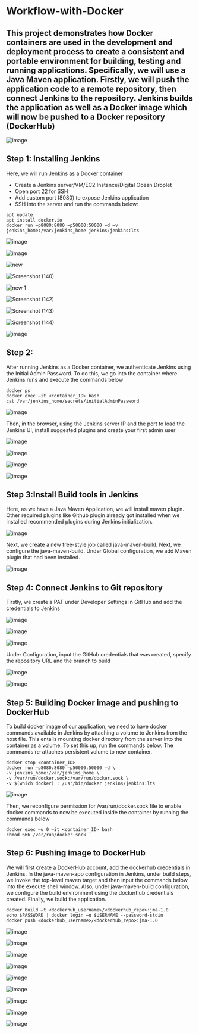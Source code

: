 # Workflow-with-Docker

## This project demonstrates how Docker containers are used in the development and deployment process to create a consistent and portable environment for building, testing and running applications. Specifically, we will use a Java Maven application. Firstly, we will push the application code to a remote repository, then connect Jenkins to the repository. Jenkins builds the application as well as a Docker image which will now be pushed to a Docker repository (DockerHub)

![image](https://github.com/kenchuks44/Workflow-with-Docker/assets/88329191/09077fa1-742a-43b9-8e51-588028c6f88d)

## Step 1: Installing Jenkins 
Here, we will run Jenkins as a Docker container 
-	Create a Jenkins server/VM/EC2 Instance/Digital Ocean Droplet
-	Open port 22 for SSH
-	Add custom port (8080) to expose Jenkins application
-	SSH into the server and run the commands below:
```
apt update
apt install docker.io
docker run –p8080:8080 –p50000:50000 –d –v jenkins_home:/var/jenkins_home jenkins/jenkins:lts
```
![image](https://github.com/kenchuks44/Workflow-with-Docker/assets/88329191/a07701dc-d158-4bd8-8b30-12685980aafd)

![image](https://github.com/kenchuks44/Workflow-with-Docker/assets/88329191/9a4e582e-0c45-4726-aeab-5049fec17775)

![new](https://github.com/kenchuks44/Workflow-with-Docker/assets/88329191/8776ee79-9888-49a9-96f6-0ed132f98f38)


![Screenshot (140)](https://github.com/kenchuks44/Workflow-with-Docker/assets/88329191/8615d273-d2d2-4cd5-b062-577ede2203bb)


![new 1](https://github.com/kenchuks44/Workflow-with-Docker/assets/88329191/f083b78b-da67-49f7-bce9-72eb48efd647)


![Screenshot (142)](https://github.com/kenchuks44/Workflow-with-Docker/assets/88329191/e7b21b52-2b0d-48ef-9a0b-50c6009666f8)


![Screenshot (143)](https://github.com/kenchuks44/Workflow-with-Docker/assets/88329191/e80d39c6-237e-4e55-bd5e-40cc4867e1a9)


![Screenshot (144)](https://github.com/kenchuks44/Workflow-with-Docker/assets/88329191/54972a9f-6cd8-4006-b778-b31bb9a384db)


![image](https://github.com/kenchuks44/Workflow-with-Docker/assets/88329191/82f784e6-aaa3-491c-9bb9-ce885c965851)

## Step 2: 
After running Jenkins as a Docker container, we authenticate Jenkins using the Initial Admin Password. To do this, we go into the container where Jenkins runs and execute the commands below
```
docker ps 
docker exec –it <container_ID> bash
cat /var/jenkins_home/secrets/initialAdminPassword
```
![image](https://github.com/kenchuks44/Workflow-with-Docker/assets/88329191/c5484d45-7ca0-45b5-8253-d42ecbaf991b)

Then, in the browser, using the Jenkins server IP and the port to load the Jenkins UI, install suggested plugins and create your first admin user

![image](https://github.com/kenchuks44/Workflow-with-Docker/assets/88329191/be81edb8-a02d-4e6d-8613-fb16d6313d8b)

![image](https://github.com/kenchuks44/Workflow-with-Docker/assets/88329191/8354df8f-c0dc-4ab6-a3c7-ca0062ed1aef)

![image](https://github.com/kenchuks44/Workflow-with-Docker/assets/88329191/037ad2a0-0b8e-4bd4-b74c-16d914d647e1)

![image](https://github.com/kenchuks44/Workflow-with-Docker/assets/88329191/397a02a4-18f8-4a2a-87e1-139fad5d6ecb)

## Step 3:Install Build tools in Jenkins 
Here, as we have a Java Maven Application, we will install maven plugin. Other required plugins like Github plugin already got installed when we installed recommended plugins during Jenkins initialization.

![image](https://github.com/kenchuks44/Workflow-with-Docker/assets/88329191/2f4fa804-b8b3-4518-b458-414e8ad3cf79)

Next, we create a new free-style job called java-maven-build. Next, we configure the java-maven-build. Under Global configuration, we add Maven plugin that had been installed.

![image](https://github.com/kenchuks44/Workflow-with-Docker/assets/88329191/14143b8a-119e-4c61-a56c-9b62fd087df5)

## Step 4: Connect Jenkins to Git repository 
Firstly, we create a PAT under Developer Settings in GitHub and add the credentials to  Jenkins

![image](https://github.com/kenchuks44/Workflow-with-Docker/assets/88329191/88aaa722-701b-40c3-b04f-5300c1134365)

![image](https://github.com/kenchuks44/Workflow-with-Docker/assets/88329191/8f6ea344-cd55-4dae-a610-3cfa51a5ceb0)

![image](https://github.com/kenchuks44/Workflow-with-Docker/assets/88329191/9ef9c10a-e6c4-4a6f-b911-4fb6787c5fbb)

Under Configuration, input the GitHub credentials that was created, specify the repository URL and the branch to build

![image](https://github.com/kenchuks44/Workflow-with-Docker/assets/88329191/c94aadad-6e47-4dc0-9836-f37827a339a7)

![image](https://github.com/kenchuks44/Workflow-with-Docker/assets/88329191/9781d47d-850b-48d1-b8eb-08b9f09a7181)

## Step 5: Building Docker image and pushing to DockerHub 
To build docker image of our application, we need to have docker commands available in Jenkins by attaching a volume to Jenkins from the host file. This entails mounting docker directory from the server into the container as a volume. To set this up, run the commands below. The commands re-attaches persistent volume to new container.
```
docker stop <container_ID>
docker run –p8080:8080 –p50000:50000 –d \
-v jenkins_home:/var/jenkins_home \
-v /var/run/docker.sock:/var/run/docker.sock \
-v $(which docker) : /usr/bin/docker jenkins/jenkins:lts
```

![image](https://github.com/kenchuks44/Workflow-with-Docker/assets/88329191/756c3a5a-e885-470e-b75d-5475bb3afcff)

Then, we reconfigure permission for /var/run/docker.sock file to enable docker commands to now be executed inside the container by running the commands below
```
docker exec –u 0 –it <container_ID> bash
chmod 666 /var/run/docker.sock
```
## Step 6: Pushing image to DockerHub
We will first create a DockerHub account, add the dockerhub credentials in Jenkins. In the java-maven-app configuration in Jenkins, under build steps, we invoke the top-level maven target and then input the commands below into the execute shell window. Also, under java-maven-build configuration, we configure the build environment using the dockerhub credentials created. Finally, we build the application.

```
docker build –t <dockerhub_username>/<dockerhub_repo>:jma-1.0
echo $PASSWORD | docker login –u $USERNAME --password-stdin
docker push <dockerhub_username>/<dockerhub_repo>:jma-1.0
```
![image](https://github.com/kenchuks44/Workflow-with-Docker/assets/88329191/69572ba7-6228-4f99-a9b0-ce31bfda1bc3)

![image](https://github.com/kenchuks44/Workflow-with-Docker/assets/88329191/6fa5fc1b-f609-48d1-88e2-7ba55f2eb50d)

![image](https://github.com/kenchuks44/Workflow-with-Docker/assets/88329191/a4e73b6e-9140-4108-8ebb-18cd26b5167c)

![image](https://github.com/kenchuks44/Workflow-with-Docker/assets/88329191/561ed308-aed7-4fa1-8b21-0927e76ed938)

![image](https://github.com/kenchuks44/Workflow-with-Docker/assets/88329191/6f84b66c-f11c-4b5d-bf9f-f2dcfd58445d)

![image](https://github.com/kenchuks44/Workflow-with-Docker/assets/88329191/28058483-eb31-4b01-8f38-b9a4ca2cca2d)

![image](https://github.com/kenchuks44/Workflow-with-Docker/assets/88329191/481361c1-3832-460b-8421-d42f3c8c8340)

![image](https://github.com/kenchuks44/Workflow-with-Docker/assets/88329191/e5b5021e-3826-4a9e-8b32-d427bbd4b326)

![image](https://github.com/kenchuks44/Workflow-with-Docker/assets/88329191/9593157e-a66c-49a3-9be5-e2a34656382f)




































